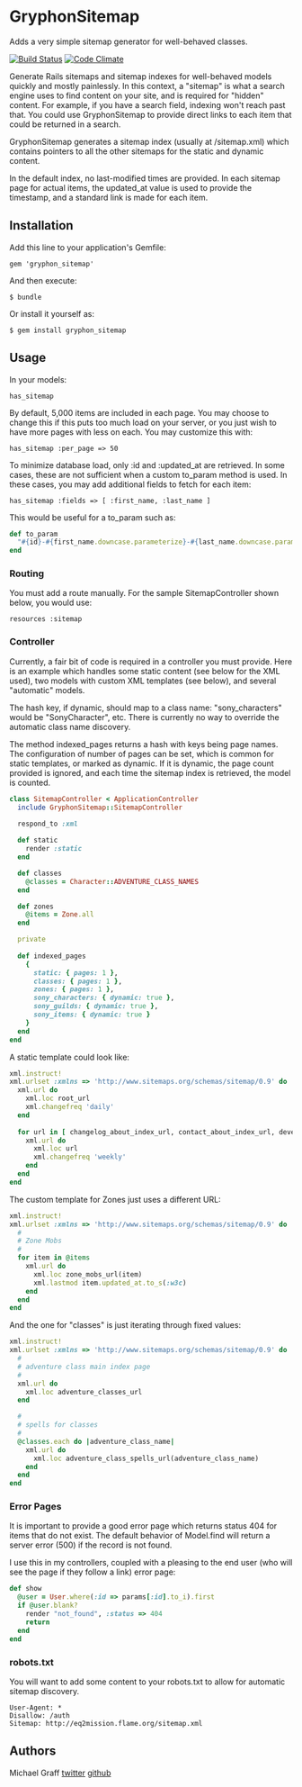 # GryphonSitemap

Adds a very simple sitemap generator for well-behaved classes.

[![Build Status](https://secure.travis-ci.org/skandragon/gryphon_sitemap.png?branch=master)](http://travis-ci.org/skandragon/gryphon_sitemap)
[![Code Climate](https://codeclimate.com/badge.png)](https://codeclimate.com/github/skandragon/gryphon_sitemap)

Generate Rails sitemaps and sitemap indexes for well-behaved models quickly and mostly painlessly.  In this context, a "sitemap" is what a search engine uses to find content on your site, and is required for "hidden" content.  For example, if you have a search field, indexing won't reach past that.  You could use GryphonSitemap to provide direct links to each item that could be returned in a search.

GryphonSitemap generates a sitemap index (usually at /sitemap.xml) which contains pointers to all the other sitemaps for the static and dynamic content.

In the default index, no last-modified times are provided.  In each sitemap page for actual items, the updated_at value is used to provide the timestamp, and a standard link is made for each item.

## Installation

Add this line to your application's Gemfile:

    gem 'gryphon_sitemap'

And then execute:

    $ bundle

Or install it yourself as:

    $ gem install gryphon_sitemap
    
## Usage

In your models:

    has_sitemap

By default, 5,000 items are included in each page.
You may choose to change this if this puts too much load on your server,
or you just wish to have more pages with less on each.  You may customize
this with:

    has_sitemap :per_page => 50

To minimize database load, only :id and :updated_at are retrieved.
In some cases, these are not sufficient when a custom to_param method
is used.  In these cases, you may add additional fields to fetch for
each item:

    has_sitemap :fields => [ :first_name, :last_name ]

This would be useful for a to_param such as:

```ruby
def to_param
  "#{id}-#{first_name.downcase.parameterize}-#{last_name.downcase.parameterize}"
end
```

### Routing

You must add a route manually.  For the sample SitemapController shown below, you
would use:

    resources :sitemap

### Controller

Currently, a fair bit of code is required in a controller you must provide.
Here is an example which handles some static content (see below for the XML used),
two models with custom XML templates (see below), and several "automatic" models.

The hash key, if dynamic, should map to a class name:  "sony_characters" would
be "SonyCharacter", etc.  There is currently no way to override the automatic
class name discovery.

The method indexed_pages returns a hash with keys being page names.  The
configuration of number of pages can be set, which is common for static templates,
or marked as dynamic.  If it is dynamic, the page count provided is ignored, and
each time the sitemap index is retrieved, the model is counted.

```ruby
class SitemapController < ApplicationController
  include GryphonSitemap::SitemapController

  respond_to :xml
  
  def static
    render :static
  end

  def classes
    @classes = Character::ADVENTURE_CLASS_NAMES
  end

  def zones
    @items = Zone.all
  end

  private
  
  def indexed_pages
    {
      static: { pages: 1 },
      classes: { pages: 1 },
      zones: { pages: 1 },
      sony_characters: { dynamic: true },
      sony_guilds: { dynamic: true },
      sony_items: { dynamic: true }
    }
  end
end
```

A static template could look like:

```ruby
xml.instruct!
xml.urlset :xmlns => 'http://www.sitemaps.org/schemas/sitemap/0.9' do
  xml.url do
    xml.loc root_url
    xml.changefreq 'daily'
  end
  
  for url in [ changelog_about_index_url, contact_about_index_url, developer_about_index_url ]
    xml.url do
      xml.loc url
      xml.changefreq 'weekly'
    end
  end
end
```

The custom template for Zones just uses a different URL:

```ruby
xml.instruct!
xml.urlset :xmlns => 'http://www.sitemaps.org/schemas/sitemap/0.9' do
  #
  # Zone Mobs
  #
  for item in @items
    xml.url do
      xml.loc zone_mobs_url(item)
      xml.lastmod item.updated_at.to_s(:w3c)
    end
  end
end
```

And the one for "classes" is just iterating through fixed values:

```ruby
xml.instruct!
xml.urlset :xmlns => 'http://www.sitemaps.org/schemas/sitemap/0.9' do
  #
  # adventure class main index page
  #
  xml.url do
    xml.loc adventure_classes_url
  end

  #
  # spells for classes
  #
  @classes.each do |adventure_class_name|
    xml.url do
      xml.loc adventure_class_spells_url(adventure_class_name)
    end
  end
end
```

### Error Pages

It is important to provide a good error page which returns status
404 for items that do not exist.  The default behavior of Model.find
will return a server error (500) if the record is not found.

I use this in my controllers, coupled with a pleasing to the end user
(who will see the page if they follow a link) error page:

```ruby
def show
  @user = User.where(:id => params[:id].to_i).first
  if @user.blank?
    render "not_found", :status => 404
    return
  end
end
```

### robots.txt

You will want to add some content to your robots.txt to allow for automatic sitemap
discovery.

```text
User-Agent: *
Disallow: /auth
Sitemap: http://eq2mission.flame.org/sitemap.xml
```

## Authors

Michael Graff
[twitter](http://twitter.com/skandragon)
[github](http://github.com/skandragon)
